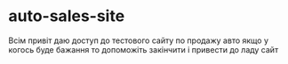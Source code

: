 # auto-sales-site
Всім привіт даю доступ до тестового сайту по продажу авто якщо у когось буде бажання то допоможіть закінчити і привести до ладу сайт 
